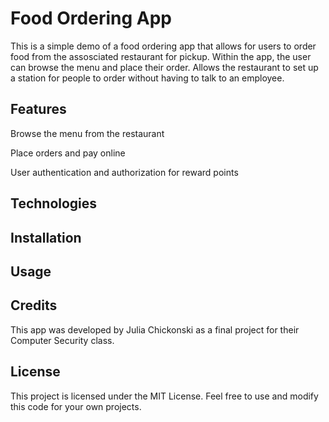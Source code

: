 # **Food Ordering App**

This is a simple demo of a food ordering app that allows for users to order food from the assosciated restaurant for pickup.
Within the app, the user can browse the menu and place their order.
Allows the restaurant to set up a station for people to order without having to talk to an employee. 

## **Features**
Browse the menu from the restaurant

Place orders and pay online

User authentication and authorization for reward points 

## **Technologies**


## **Installation**

## **Usage**


## **Credits**
This app was developed by Julia Chickonski as a final project for their Computer Security class. 

## **License**
This project is licensed under the MIT License. Feel free to use and modify this code for your own projects.
